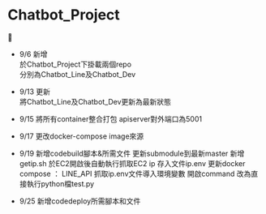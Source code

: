 # Chatbot_Project
:dog:  
* 9/6 新增  
於Chatbot_Project下掛載兩個repo  
分別為Chatbot_Line及Chatbot_Dev
* 9/13 更新  
將Chatbot_Line及Chatbot_Dev更新為最新狀態  

* 9/15
將所有container整合打包
apiserver對外端口為5001

* 9/17
更改docker-compose image來源

* 9/19
新增codebuild腳本&所需文件
更新submodule到最新master
新增getip.sh 於EC2開啟後自動執行抓取EC2 ip 存入文件ip.env
更新docker compose ：
    LINE_API 抓取ip.env文件導入環境變數
    開啟command	改為直接執行python檔test.py

* 9/25
新增codedeploy所需腳本和文件
